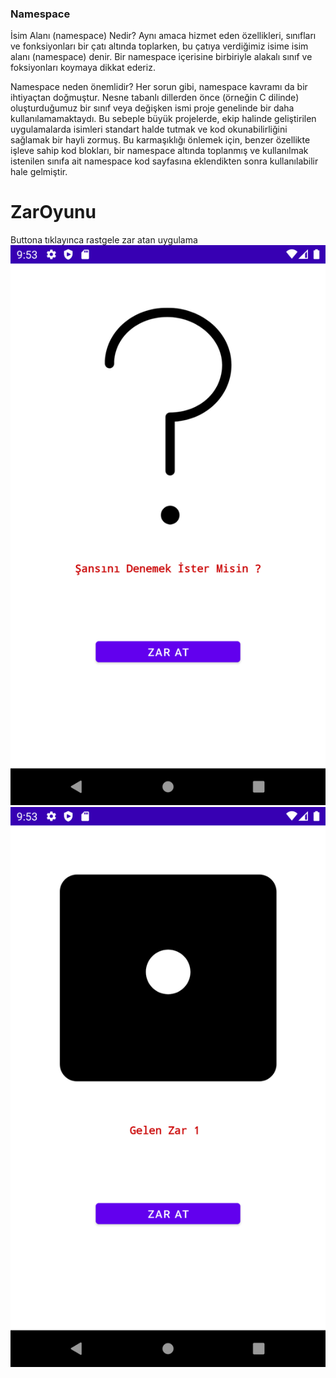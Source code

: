 <h3>Namespace</h3>


İsim Alanı (namespace) Nedir? Aynı amaca hizmet eden özellikleri, sınıfları ve fonksiyonları bir çatı altında toplarken, bu çatıya verdiğimiz isime isim alanı (namespace) denir. Bir namespace içerisine birbiriyle alakalı sınıf ve foksiyonları koymaya dikkat ederiz.

Namespace neden önemlidir? Her sorun gibi, namespace kavramı da bir ihtiyaçtan doğmuştur. Nesne tabanlı dillerden önce (örneğin C dilinde) oluşturduğumuz bir sınıf veya değişken ismi proje genelinde bir daha kullanılamamaktaydı. Bu sebeple büyük projelerde, ekip halinde geliştirilen uygulamalarda isimleri standart halde tutmak ve kod okunabilirliğini sağlamak bir hayli zormuş. Bu karmaşıklığı önlemek için, benzer özellikte işleve sahip kod blokları, bir namespace altında toplanmış ve kullanılmak istenilen sınıfa ait namespace kod sayfasına eklendikten sonra kullanılabilir hale gelmiştir.



# ZarOyunu

Buttona tıklayınca rastgele zar atan uygulama
![Giriş Ekranı](https://github.com/FMSSBilisimAndroid/Mehmet-Sevim/blob/main/Week1/app/src/main/res/drawable/girisekrani.png?raw=true)
![Zar](https://github.com/FMSSBilisimAndroid/Mehmet-Sevim/blob/main/Week1/app/src/main/res/drawable/Zar.png?raw=true)
